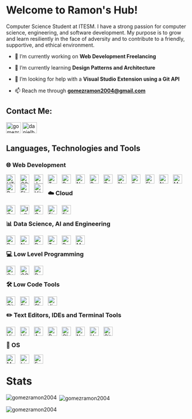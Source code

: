 # Welcome to Ramon's Hub!
Computer Science Student at ITESM. I have a strong passion for computer science, engineering, and software development. My purpose is to grow and learn resiliently in the face of adversity and to contribute to a friendly, supportive, and ethical environment.

- 🔭 I’m currently working on **Web Development Freelancing**

- 🌱 I’m currently learning **Design Patterns and Architecture**

- 🤝 I’m looking for help with a **Visual Studio Extension using a Git API**

- 📫 Reach me through **gomezramon2004@gmail.com**

## Contact Me:
<a href="https://www.linkedin.com/in/gomezramon2004/" target="blank"><img align="center" src="https://raw.githubusercontent.com/rahuldkjain/github-profile-readme-generator/master/src/images/icons/Social/linked-in-alt.svg" alt="gomezramon2004" height="30" width="40" /></a>
<a href="https://leetcode.com/u/kapidev/" target="blank"><img align="center" src="https://raw.githubusercontent.com/rahuldkjain/github-profile-readme-generator/master/src/images/icons/Social/leet-code.svg" alt="danielbrmz" height="30" width="40" /></a>

## Languages, Technologies and Tools

### 🌐 Web Development

<img align="left" alt="HTML" width="25px" style="padding-right:10px;" src="https://cdn.jsdelivr.net/gh/devicons/devicon/icons/html5/html5-plain.svg" />
<img align="left" alt="CSS" width="25px" style="padding-right:10px;" src="https://cdn.jsdelivr.net/gh/devicons/devicon/icons/css3/css3-plain.svg" />
<img align="left" alt="JavaScript" width="25px" style="padding-right:10px;" src="https://cdn.jsdelivr.net/gh/devicons/devicon@latest/icons/javascript/javascript-original.svg"/>
<img align="left" alt="TypeScript" width="25px" style="padding-right:10px;" src="https://cdn.jsdelivr.net/gh/devicons/devicon/icons/typescript/typescript-plain.svg" />
<img align="left" alt="React" width="25px" style="padding-right:10px;" src="https://cdn.jsdelivr.net/gh/devicons/devicon/icons/react/react-original.svg" />
<img align="left" alt="NextJS" width="25px" style="padding-right:10px; background-clip: content-box; background-color: white;" src="https://cdn.jsdelivr.net/gh/devicons/devicon@latest/icons/nextjs/nextjs-original.svg" />
<img align="left" alt="Bootstrap" width="25px" style="padding-right:10px;" src="https://cdn.jsdelivr.net/gh/devicons/devicon@latest/icons/bootstrap/bootstrap-original.svg" />
<img align="left" alt="React-Bootstrap" width="25px" style="padding-right:10px;" src="https://cdn.jsdelivr.net/gh/devicons/devicon@latest/icons/reactbootstrap/reactbootstrap-original.svg" />
<img align="left" alt="NodeJS" width="25px" style="padding-right:10px;" src="https://cdn.jsdelivr.net/gh/devicons/devicon/icons/nodejs/nodejs-original.svg" />
<img align="left" alt="Express" width="25px" style="padding-right:10px; background-clip: content-box; background-color: white;" src="https://cdn.jsdelivr.net/gh/devicons/devicon@latest/icons/express/express-original.svg" />
<img align="left" alt="Flask" width="25px" style="padding-right:10px; background-clip: content-box; background-color: white;" src="https://cdn.jsdelivr.net/gh/devicons/devicon@latest/icons/flask/flask-original.svg" />
<img align="left" alt="NestJS" width="25px" style="padding-right:10px;" src="https://cdn.jsdelivr.net/gh/devicons/devicon@latest/icons/nestjs/nestjs-original.svg" />
<img align="left" alt="MongoDB" width="25px" style="padding-right:10px;" src="https://cdn.jsdelivr.net/gh/devicons/devicon@latest/icons/mongodb/mongodb-original.svg" />
<img align="left" alt="PostgreSQL" width="25px" style="padding-right:10px;" src="https://cdn.jsdelivr.net/gh/devicons/devicon@latest/icons/postgresql/postgresql-original.svg" />
<img align="left" alt="Electron" width="25px" style="padding-right:10px;" src="https://cdn.jsdelivr.net/gh/devicons/devicon@latest/icons/electron/electron-original.svg" />
<img align="left" alt="Vite" width="25px" style="padding-right:10px;"src="https://cdn.jsdelivr.net/gh/devicons/devicon@latest/icons/vitejs/vitejs-original.svg" />

<br />

### ☁️ Cloud

<img align="left" alt="Grafana" width="25px" style="padding-right:10px;" src="https://cdn.jsdelivr.net/gh/devicons/devicon@latest/icons/grafana/grafana-original.svg" />
<img align="left" alt="InfluxDB" width="25px" style="padding-right:10px;" src="https://cdn.jsdelivr.net/gh/devicons/devicon@latest/icons/influxdb/influxdb-original.svg" />
<img align="left" alt="Google Cloud" width="25px" style="padding-right:10px;" src="https://cdn.jsdelivr.net/gh/devicons/devicon@latest/icons/googlecloud/googlecloud-original.svg" />  
<img align="left" alt="Firebase" width="25px" style="padding-right:10px;" src="https://cdn.jsdelivr.net/gh/devicons/devicon@latest/icons/firebase/firebase-original.svg" />
<img align="left" alt="Firebase" width="25px" style="padding-right:10px;" src="https://cdn.jsdelivr.net/gh/devicons/devicon@latest/icons/netlify/netlify-original.svg" />
          

<br />

### 📊 Data Science, AI and Engineering

<img align="left" alt="Python" width="25px" style="padding-right:10px;" src="https://cdn.jsdelivr.net/gh/devicons/devicon/icons/python/python-original.svg" />
<img align="left" alt="Numpy" width="25px" style="padding-right:10px;" src="https://cdn.jsdelivr.net/gh/devicons/devicon@latest/icons/numpy/numpy-original.svg" />          
<img align="left" alt="Pandas" width="25px" style="padding-right:10px;" src="https://cdn.jsdelivr.net/gh/devicons/devicon@latest/icons/pandas/pandas-original.svg" />    
<img align="left" alt="Tensorflow" width="25px" style="padding-right:10px;" src="https://cdn.jsdelivr.net/gh/devicons/devicon@latest/icons/tensorflow/tensorflow-original.svg" /> 
<img align="left" alt="R" width="25px" style="padding-right:10px;" src="https://cdn.jsdelivr.net/gh/devicons/devicon@latest/icons/r/r-original.svg" />
<img align="left" alt="Matlab" width="25px" style="padding-right:10px;" src="https://cdn.jsdelivr.net/gh/devicons/devicon@latest/icons/matlab/matlab-original.svg" />

<br />

### 💻 Low Level Programming
<img align="left" alt="C++" width="25px" style="padding-right:10px;" src="https://cdn.jsdelivr.net/gh/devicons/devicon/icons/cplusplus/cplusplus-original.svg" />
<img align="left" alt="GCC" width="25px" style="padding-right:10px;" src="https://cdn.jsdelivr.net/gh/devicons/devicon@latest/icons/gcc/gcc-original.svg" />
<img align="left" alt="Rust" width="25px" style="padding-right:10px; background-clip: content-box; background-color: white;" src="https://cdn.jsdelivr.net/gh/devicons/devicon@latest/icons/rust/rust-original.svg" /> 

<br />

### 🛠 Low Code Tools

<img align="left" alt="GitHub" width="25px" style="padding-right:10px; background-clip: content-box; background-color: white;" src="https://cdn.jsdelivr.net/gh/devicons/devicon/icons/github/github-original.svg" />
<img align="left" alt="Figma" width="25px" style="padding-right:10px;" src="https://cdn.jsdelivr.net/gh/devicons/devicon@latest/icons/figma/figma-original.svg" />        
<img align="left" alt="Slack" width="25px" style="padding-right:10px;" src="https://cdn.jsdelivr.net/gh/devicons/devicon@latest/icons/slack/slack-original.svg" />
<img align="left" alt="Jira" width="25px" style="padding-right:10px;" src="https://cdn.jsdelivr.net/gh/devicons/devicon@latest/icons/jira/jira-original.svg" /> 

<br />

### ✏️ Text Editors, IDEs and Terminal Tools

<img align="left" alt="Visual Studio Code" width="25px" style="padding-right:10px;" src="https://cdn.jsdelivr.net/gh/devicons/devicon@latest/icons/vscode/vscode-original.svg" />
<img  align="left" alt="Visual Studio" width="25px" style="padding-right:10px;" src="https://cdn.jsdelivr.net/gh/devicons/devicon@latest/icons/visualstudio/visualstudio-original.svg" />
<img align="left" alt="Arduino" width="25px" style="padding-right:10px;" src="https://cdn.jsdelivr.net/gh/devicons/devicon@latest/icons/arduino/arduino-original.svg" />            
<img align="left" alt="Bash" width="25px" style="padding-right:10px;" src="https://cdn.jsdelivr.net/gh/devicons/devicon/icons/bash/bash-original.svg" />
<img align="left" alt="Oh My Zsh" width="25px" style="padding-right:10px;" src="https://cdn.jsdelivr.net/gh/devicons/devicon@latest/icons/ohmyzsh/ohmyzsh-original.svg" />
<img align="left" alt="Neovim" width="25px" style="padding-right:10px;" src="https://cdn.jsdelivr.net/gh/devicons/devicon@latest/icons/neovim/neovim-original.svg" />
<img align="left" alt="Homebrew" width="25px" style="padding-right:10px;" src="https://cdn.jsdelivr.net/gh/devicons/devicon@latest/icons/homebrew/homebrew-original.svg" />
<img align="left" alt="Git" width="25px" style="padding-right:10px;" src="https://cdn.jsdelivr.net/gh/devicons/devicon/icons/git/git-original.svg" />

<br />

### 📁 OS

<img align="left" alt="MacOS" width="25px" style="padding-right:10px; background-clip: content-box; background-color: white;" src="https://cdn.jsdelivr.net/gh/devicons/devicon@latest/icons/apple/apple-original.svg" />              
<img align="left" alt="Linux" width="25px" style="padding-right:10px;" src="https://cdn.jsdelivr.net/gh/devicons/devicon/icons/linux/linux-original.svg" />
<img align="left" alt="Fedora" width="25px" style="padding-right:10px;" src="https://cdn.jsdelivr.net/gh/devicons/devicon@latest/icons/fedora/fedora-original.svg" />

<br />

# Stats

<p><img align="left" src="https://github-readme-stats.vercel.app/api/top-langs?username=gomezramon2004&show_icons=true&locale=en&theme=tokyonight" alt="gomezramon2004" /></p>

<p>&nbsp;<img align="center" src="https://github-readme-stats.vercel.app/api?username=gomezramon2004&show_icons=true&locale=en&theme=tokyonight" alt="gomezramon2004" /></p>

<p><img align="center" src="https://github-readme-streak-stats.herokuapp.com/?user=gomezramon2004&theme=tokyonight" alt="gomezramon2004" /></p>

